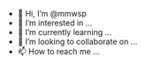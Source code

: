 - 👋 Hi, I’m @mmwsp
- 👀 I’m interested in ...
- 🌱 I’m currently learning ...
- 💞️ I’m looking to collaborate on ...
- 📫 How to reach me ...

<!---
mmwsp/mmwsp is a ✨ special ✨ repository because its `README.md` (this file) appears on your GitHub profile.
You can click the Preview link to take a look at your changes.
--->
